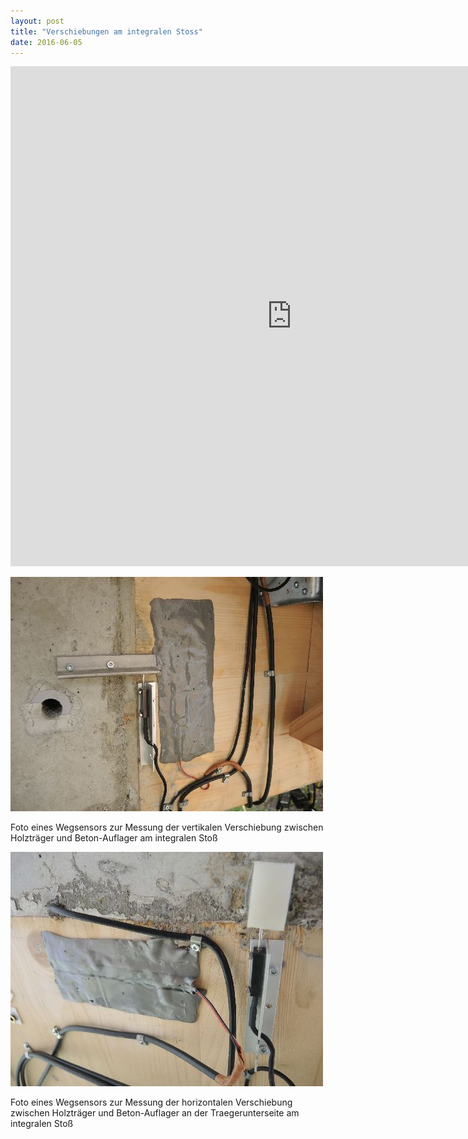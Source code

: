 ```yaml
---
layout: post
title: "Verschiebungen am integralen Stoss"
date: 2016-06-05
---
```



<iframe width="900" height="800" frameborder="0" scrolling="no" src="https://plot.ly/~AbteilungHolz/49.embed"></iframe>


![fotoVertHaus](../images/foto_vertikale_Verschiebung.JPG "v_vert_Haus")

Foto eines Wegsensors zur Messung der vertikalen Verschiebung zwischen Holztr&auml;ger und Beton-Auflager am integralen Sto&szlig;

![fotoHorUnten](../images/foto_horizontale_Verschiebung_unten.JPG "h_hor_unten")

Foto eines Wegsensors zur Messung der horizontalen Verschiebung zwischen Holztr&auml;ger und Beton-Auflager an der Traegerunterseite am integralen Sto&szlig; 

